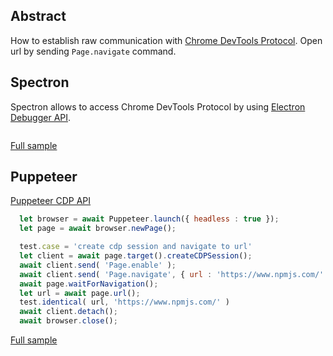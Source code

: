 ## Abstract

How to establish raw communication with [Chrome DevTools Protocol](https://chromedevtools.github.io/devtools-protocol/). Open url by sending `Page.navigate` command.

## Spectron

Spectron allows to access Chrome DevTools Protocol by using [Electron Debugger API](https://electronjs.org/docs/api/debugger#debuggersendcommandmethod-commandparams-callback).

```javascript
```
[Full sample](../../../sample/spectron/CDP.test.s)

## Puppeteer

[Puppeteer CDP API](https://pptr.dev/#?product=Puppeteer&version=v2.0.0&show=api-class-cdpsession)

```javascript
  let browser = await Puppeteer.launch({ headless : true });
  let page = await browser.newPage();

  test.case = 'create cdp session and navigate to url'
  let client = await page.target().createCDPSession();
  await client.send( 'Page.enable' );
  await client.send( 'Page.navigate', { url : 'https://www.npmjs.com/' });
  await page.waitForNavigation();
  let url = await page.url();
  test.identical( url, 'https://www.npmjs.com/' )
  await client.detach();
  await browser.close();
```
[Full sample](../../../sample/puppeteer/CDP.test.s)
